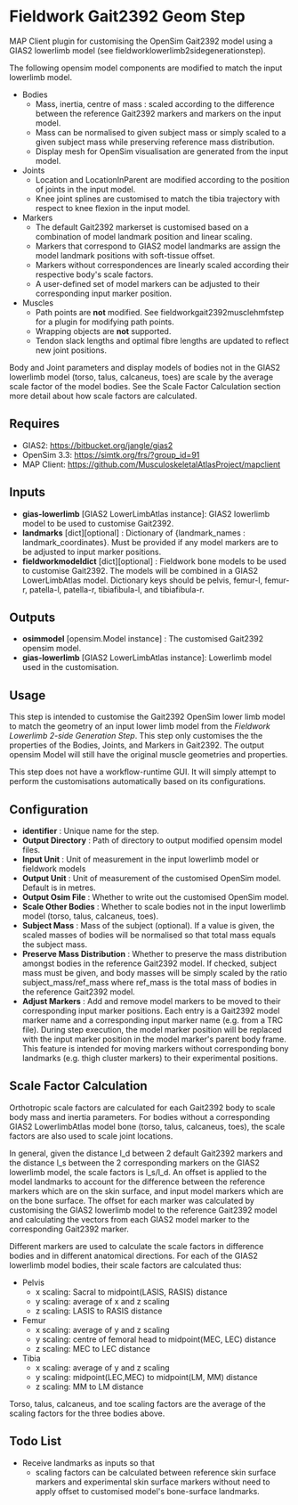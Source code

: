 Fieldwork Gait2392 Geom Step
================================
MAP Client plugin for customising the OpenSim Gait2392 model using
a GIAS2 lowerlimb model (see fieldworklowerlimb2sidegenerationstep).

The following opensim model components are modified to match the input
lowerlimb model.

- Bodies
    - Mass, inertia, centre of mass : scaled according to the difference
        between the reference Gait2392 markers and markers on the input model.
    - Mass can be normalised to given subject mass or simply scaled to a given subject mass while preserving reference mass distribution.
    - Display mesh for OpenSim visualisation are generated from the input model.
- Joints
    - Location and LocationInParent are modified according to the position of joints in the input model.
    - Knee joint splines are customised to match the tibia trajectory with respect to knee flexion in the input model.
- Markers
    - The default Gait2392 markerset is customised based on a combination of model landmark position and linear scaling.
    - Markers that correspond to GIAS2 model landmarks are assign the model landmark positions with soft-tissue offset.
    - Markers without correspondences are linearly scaled according their respective body's scale factors.
    - A user-defined set of model markers can be adjusted to their corresponding input marker position.
- Muscles
    - Path points are **not** modified. See fieldworkgait2392musclehmfstep for a plugin for modifying path points.
    - Wrapping objects are **not** supported.
    - Tendon slack lengths and optimal fibre lengths are updated to reflect new joint positions.
    
Body and Joint parameters and display models of bodies not in the GIAS2 lowerlimb model (torso, talus, calcaneus, toes) are scale by the average scale factor of the model bodies. See the Scale Factor Calculation section more detail about how scale factors are calculated.

Requires
--------
- GIAS2: https://bitbucket.org/jangle/gias2
- OpenSim 3.3: https://simtk.org/frs/?group_id=91
- MAP Client: https://github.com/MusculoskeletalAtlasProject/mapclient

Inputs
------
- **gias-lowerlimb** [GIAS2 LowerLimbAtlas instance]: GIAS2 lowerlimb model to be used to customise Gait2392.
- **landmarks** [dict][optional] : Dictionary of {landmark_names : landmark_coordinates}. Must be provided if any model markers are to be adjusted to input marker positions.
- **fieldworkmodeldict** [dict][optional] :
    Fieldwork bone models to be used to customise Gait2392. The models will be combined in a GIAS2 LowerLimbAtlas model.
    Dictionary keys should be
        pelvis,
        femur-l,
        femur-r,
        patella-l,
        patella-r,
        tibiafibula-l,
        and tibiafibula-r.

Outputs
-------
- **osimmodel** [opensim.Model instance] : The customised Gait2392 opensim model.
- **gias-lowerlimb** [GIAS2 LowerLimbAtlas instance]: Lowerlimb model used in the customisation.

Usage
-----
This step is intended to customise the Gait2392 OpenSim lower limb model to match the geometry of an input lower limb model from the _Fieldwork Lowerlimb 2-side Generation Step_.
This step only customises the the properties of the Bodies, Joints, and Markers in Gait2392.
The output opensim Model will still have the original muscle geometries and properties.

This step does not have a workflow-runtime GUI. It will simply attempt to perform the customisations automatically based on its configurations.

Configuration
-------------
- **identifier** : Unique name for the step.
- **Output Directory** : Path of directory to output modified opensim model files.
- **Input Unit** : Unit of measurement in the input lowerlimb model or fieldwork models
- **Output Unit** : Unit of measurement of the customised OpenSim model. Default is in metres.
- **Output Osim File** : Whether to write out the customised OpenSim model.
- **Scale Other Bodies** : Whether to scale bodies not in the input lowerlimb model (torso, talus, calcaneus, toes).
- **Subject Mass** : Mass of the subject (optional). If a value is given, the scaled masses of bodies will be normalised so that total mass equals the subject mass.
- **Preserve Mass Distribution** : Whether to preserve the mass distribution amongst bodies in the reference Gait2392 model. If checked, subject mass must be given, and body masses will be simply scaled by the ratio subject_mass/ref_mass where ref_mass is the total mass of bodies in the reference Gait2392 model.
- **Adjust Markers** : Add and remove model markers to be moved to their corresponding input marker positions.
    Each entry is a Gait2392 model marker name and a corresponding input marker name (e.g. from a TRC file).
    During step execution, the model marker position will be replaced with the input marker position in the model marker's parent body frame.
    This feature is intended for moving markers without corresponding bony landmarks (e.g. thigh cluster markers) to their experimental positions.

Scale Factor Calculation
------------------------
Orthotropic scale factors are calculated for each Gait2392 body to scale body mass and inertia parameters.
For bodies without a corresponding GIAS2 LowerlimbAtlas model bone (torso, talus, calcaneus, toes), the scale factors are also used to scale joint locations.

In general, given the distance l_d between 2 default Gait2392 markers and the distance l_s between the 2 corresponding markers on the GIAS2 lowerlimb model, the scale factors is l_s/l_d.
An offset is applied to the model landmarks to account for the difference between the reference markers which are on the skin surface, and input model markers which are on the bone surface.
The offset for each marker was calculated by customising the GIAS2 lowerlimb model to the reference Gait2392 model and calculating the vectors from each GIAS2 model marker to the corresponding Gait2392 marker.

Different markers are used to calculate the scale factors in difference bodies and in different anatomical directions.
For each of the GIAS2 lowerlimb model bodies, their scale factors are calculated thus:

- Pelvis
    - x scaling: Sacral to midpoint(LASIS, RASIS) distance
    - y scaling: average of x and z scaling
    - z scaling: LASIS to RASIS distance
- Femur
    - x scaling: average of y and z scaling
    - y scaling: centre of femoral head to midpoint(MEC, LEC) distance
    - z scaling: MEC to LEC distance
- Tibia
    - x scaling: average of y and z scaling
    - y scaling: midpoint(LEC,MEC) to midpoint(LM, MM) distance
    - z scaling: MM to LM distance
    
Torso, talus, calcaneus, and toe scaling factors are the average of the scaling factors for the three bodies above.

Todo List
---------
- Receive landmarks as inputs so that
    - scaling factors can be calculated between reference skin surface markers and experimental skin surface markers without need to apply offset to customised model's bone-surface landmarks.
